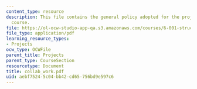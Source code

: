 ```yaml
---
content_type: resource
description: This file contains the general policy adopted for the projects for the
  course.
file: https://ol-ocw-studio-app-qa.s3.amazonaws.com/courses/6-001-structure-and-interpretation-of-computer-programs-spring-2005/aebf75245c04bb42cd65756bd9e597c6_collab_work.pdf
file_type: application/pdf
learning_resource_types:
- Projects
ocw_type: OCWFile
parent_title: Projects
parent_type: CourseSection
resourcetype: Document
title: collab_work.pdf
uid: aebf7524-5c04-bb42-cd65-756bd9e597c6
---
```

